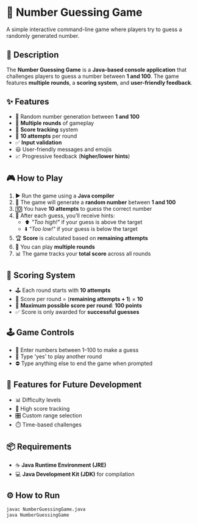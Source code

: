 # 🎯 Number Guessing Game

A simple interactive command-line game where players try to guess a randomly generated number.

## 📝 Description

The **Number Guessing Game** is a **Java-based console application** that challenges players to guess a number between **1 and 100**. The game features **multiple rounds**, a **scoring system**, and **user-friendly feedback**.

## ✨ Features

- 🔢 Random number generation between **1 and 100**
- 🔁 **Multiple rounds** of gameplay
- 🧮 **Score tracking** system
- 🎯 **10 attempts** per round
- ✅ **Input validation**
- 😃 User-friendly messages and emojis
- 📈 Progressive feedback (**higher/lower hints**)

## 🎮 How to Play

1. ▶️ Run the game using a **Java compiler**
2. 🎲 The game will generate a **random number** between **1 and 100**
3. 🔟 You have **10 attempts** to guess the correct number
4. 🧭 After each guess, you'll receive hints:
   - ⬆️ *"Too high!"* if your guess is above the target
   - ⬇️ *"Too low!"* if your guess is below the target
5. 🏆 **Score** is calculated based on **remaining attempts**
6. 🔄 You can play **multiple rounds**
7. 📊 The game tracks your **total score** across all rounds

## 🧮 Scoring System

- 🕹️ Each round starts with **10 attempts**
- 🧠 Score per round = (**remaining attempts + 1**) × **10**
- 🥇 **Maximum possible score per round**: **100 points**
- ✅ Score is only awarded for **successful guesses**

## 🕹️ Game Controls
- 🔢 Enter numbers between 1–100 to make a guess
- 🔁 Type 'yes' to play another round
- ⛔ Type anything else to end the game when prompted

## 🚀 Features for Future Development
- 📊 Difficulty levels
- 🏅 High score tracking
- 🎛️ Custom range selection
- ⏱️ Time-based challenges

## 📦 Requirements

- ☕ **Java Runtime Environment (JRE)**
- 💻 **Java Development Kit (JDK)** for compilation

## ⚙️ How to Run

```bash
javac NumberGuessingGame.java
java NumberGuessingGame
